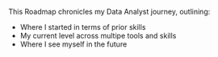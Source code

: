 This Roadmap chronicles my Data Analyst journey, outlining:
- Where I started in terms of prior skills
- My current level across multipe tools and skills
- Where I see myself in the future
